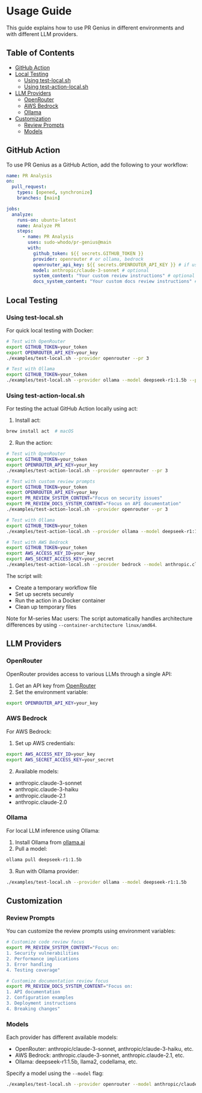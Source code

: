 # Usage Guide

This guide explains how to use PR Genius in different environments and with different LLM providers.

## Table of Contents

- [GitHub Action](#github-action)
- [Local Testing](#local-testing)
  - [Using test-local.sh](#using-test-localsh)
  - [Using test-action-local.sh](#using-test-action-localsh)
- [LLM Providers](#llm-providers)
  - [OpenRouter](#openrouter)
  - [AWS Bedrock](#aws-bedrock)
  - [Ollama](#ollama)
- [Customization](#customization)
  - [Review Prompts](#review-prompts)
  - [Models](#models)

## GitHub Action

To use PR Genius as a GitHub Action, add the following to your workflow:

```yaml
name: PR Analysis
on:
  pull_request:
    types: [opened, synchronize]
    branches: [main]

jobs:
  analyze:
    runs-on: ubuntu-latest
    name: Analyze PR
    steps:
      - name: PR Analysis
        uses: sudo-whodo/pr-genius@main
        with:
          github_token: ${{ secrets.GITHUB_TOKEN }}
          provider: openrouter # or ollama, bedrock
          openrouter_api_key: ${{ secrets.OPENROUTER_API_KEY }} # if using OpenRouter
          model: anthropic/claude-3-sonnet # optional
          system_content: "Your custom review instructions" # optional
          docs_system_content: "Your custom docs review instructions" # optional
```

## Local Testing

### Using test-local.sh

For quick local testing with Docker:

```bash
# Test with OpenRouter
export GITHUB_TOKEN=your_token
export OPENROUTER_API_KEY=your_key
./examples/test-local.sh --provider openrouter --pr 3

# Test with Ollama
export GITHUB_TOKEN=your_token
./examples/test-local.sh --provider ollama --model deepseek-r1:1.5b --pr 3
```

### Using test-action-local.sh

For testing the actual GitHub Action locally using act:

1. Install act:

```bash
brew install act  # macOS
```

2. Run the action:

```bash
# Test with OpenRouter
export GITHUB_TOKEN=your_token
export OPENROUTER_API_KEY=your_key
./examples/test-action-local.sh --provider openrouter --pr 3

# Test with custom review prompts
export GITHUB_TOKEN=your_token
export OPENROUTER_API_KEY=your_key
export PR_REVIEW_SYSTEM_CONTENT="Focus on security issues"
export PR_REVIEW_DOCS_SYSTEM_CONTENT="Focus on API documentation"
./examples/test-action-local.sh --provider openrouter --pr 3

# Test with Ollama
export GITHUB_TOKEN=your_token
./examples/test-action-local.sh --provider ollama --model deepseek-r1:1.5b --pr 3

# Test with AWS Bedrock
export GITHUB_TOKEN=your_token
export AWS_ACCESS_KEY_ID=your_key
export AWS_SECRET_ACCESS_KEY=your_secret
./examples/test-action-local.sh --provider bedrock --model anthropic.claude-3-sonnet --pr 3
```

The script will:

- Create a temporary workflow file
- Set up secrets securely
- Run the action in a Docker container
- Clean up temporary files

Note for M-series Mac users: The script automatically handles architecture differences by using `--container-architecture linux/amd64`.

## LLM Providers

### OpenRouter

OpenRouter provides access to various LLMs through a single API:

1. Get an API key from [OpenRouter](https://openrouter.ai/)
2. Set the environment variable:

```bash
export OPENROUTER_API_KEY=your_key
```

### AWS Bedrock

For AWS Bedrock:

1. Set up AWS credentials:

```bash
export AWS_ACCESS_KEY_ID=your_key
export AWS_SECRET_ACCESS_KEY=your_secret
```

2. Available models:

- anthropic.claude-3-sonnet
- anthropic.claude-3-haiku
- anthropic.claude-2.1
- anthropic.claude-2.0

### Ollama

For local LLM inference using Ollama:

1. Install Ollama from [ollama.ai](https://ollama.ai)
2. Pull a model:

```bash
ollama pull deepseek-r1:1.5b
```

3. Run with Ollama provider:

```bash
./examples/test-local.sh --provider ollama --model deepseek-r1:1.5b
```

## Customization

### Review Prompts

You can customize the review prompts using environment variables:

```bash
# Customize code review focus
export PR_REVIEW_SYSTEM_CONTENT="Focus on:
1. Security vulnerabilities
2. Performance implications
3. Error handling
4. Testing coverage"

# Customize documentation review focus
export PR_REVIEW_DOCS_SYSTEM_CONTENT="Focus on:
1. API documentation
2. Configuration examples
3. Deployment instructions
4. Breaking changes"
```

### Models

Each provider has different available models:

- OpenRouter: anthropic/claude-3-sonnet, anthropic/claude-3-haiku, etc.
- AWS Bedrock: anthropic.claude-3-sonnet, anthropic.claude-2.1, etc.
- Ollama: deepseek-r1:1.5b, llama2, codellama, etc.

Specify a model using the `--model` flag:

```bash
./examples/test-local.sh --provider openrouter --model anthropic/claude-3-sonnet
```
